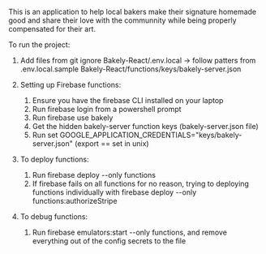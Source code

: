 This is an application to help local bakers make their signature homemade good and share their love with the communnity while being properly compensated for their art.

To run the project:
1. Add files from git ignore
  Bakely-React/.env.local -> follow patters from .env.local.sample
  Bakely-React/functions/keys/bakely-server.json

2. Setting up Firebase functions:
    1. Ensure you have the firebase CLI installed on your laptop
    2. Run firebase login from a powershell prompt
    3. Run firebase use bakely
    4. Get the hidden bakely-server function keys (bakely-server.json file)
    5. Run set GOOGLE_APPLICATION_CREDENTIALS="keys/bakely-server.json" (export == set in unix)

3. To deploy functions:
    1. Run firebase deploy --only functions
    2. If firebase fails on all functions for no reason, trying to deploying functions individually with
    firebase deploy --only functions:authorizeStripe

4. To debug functions:
    1. Run firebase emulators:start --only functions, and remove everything out of the config secrets to the file

